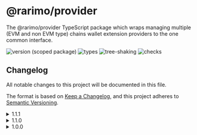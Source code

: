 # @rarimo/provider
The @rarimo/provider TypeScript package which wraps managing multiple (EVM and non EVM type) chains wallet extension providers to the one common interface.

![version (scoped package)](https://badgen.net/npm/v/@rarimo/provider)
![types](https://badgen.net/npm/types/@rarimo/provider)
![tree-shaking](https://badgen.net/bundlephobia/tree-shaking/@rarimo/provider)
![checks](https://badgen.net/github/checks/rarimo/js-sdk/main)

## Changelog
All notable changes to this project will be documented in this file.

The format is based on [Keep a Changelog](https://keepachangelog.com/en/1.0.0/),
and this project adheres to [Semantic Versioning](https://semver.org/spec/v2.0.0.html).

<details><summary>1.1.1</summary>
  <h4>Changed</h4>
  <ul>
    <li>NFT checkout operator errors moved to `@rarimo/nft-checkout` package</li>
  </ul>
</details>
<details><summary>1.1.0</summary>
  <h4>Added</h4>
  <ul>
    <li>`createProvider` function, to simplify interface, which will create provider instance, user need to pass provider proxy implementation for needed wallet and web3 instance optionally.</li>
  </ul>
  <h4>Changed</h4>
  <ul>
    <li>Provider initiation, now constructor accepts one proxy implementation instead of map</li>
  </ul>
</details>
<details><summary>1.0.0</summary>
  <h4>Under the hood changes</h4>
  <ul>
    <li>Initiated package</li>
  </ul>
</details>

